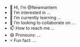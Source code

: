 - 👋 Hi, I’m @Newmantem
- 👀 I’m interested in ...
- 🌱 I’m currently learning ...
- 💞️ I’m looking to collaborate on ...
- 📫 How to reach me ...
- 😄 Pronouns: ...
- ⚡ Fun fact: ...

<!---
Newmantem/Newmantem is a ✨ special ✨ repository because its `README.md` (this file) appears on your GitHub profile.
You can click the Preview link to take a look at your changes.
--->

